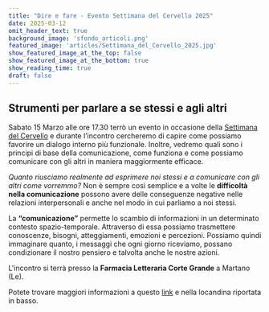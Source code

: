 ```yaml
---
title: "Dire e fare - Evento Settimana del Cervello 2025"
date: 2025-03-12
omit_header_text: true
background_image: 'sfondo_articoli.png'
featured_image: 'articles/Settimana_del_Cervello_2025.jpg'
show_featured_image_at_the_top: false
show_featured_image_at_the_bottom: true
show_reading_time: true
draft: false
---
```


## Strumenti per parlare a se stessi e agli altri

Sabato 15 Marzo alle ore 17.30 terrò un evento in occasione della [Settimana del Cervello](https://www.settimanadelcervello.it/) e durante l’incontro cercheremo di capire come possiamo favorire un dialogo interno più funzionale. Inoltre, vedremo quali sono i principi di base della comunicazione, come funziona e come possiamo comunicare con gli altri in maniera maggiormente efficace.

_Quanto riusciamo realmente ad esprimere noi stessi e a comunicare con gli altri come vorremmo?_  Non è sempre così semplice e a volte le  **difficoltà nella comunicazione**  possono avere delle conseguenze negative nelle relazioni interpersonali e anche nel modo in cui parliamo a noi stessi.

La  **“comunicazione”**  permette lo scambio di informazioni in un determinato contesto spazio-temporale. Attraverso di essa possiamo trasmettere conoscenze, bisogni, atteggiamenti, emozioni e percezioni. Possiamo quindi immaginare quanto, i messaggi che ogni giorno riceviamo, possano condizionare il nostro pensiero e talvolta anche le nostre azioni.

L'incontro si terrà presso la **Farmacia Letteraria Corte Grande** a Martano (Le).

Potete trovare maggiori informazioni a questo [link](https://www.settimanadelcervello.it/event/dire-e-fare-strumenti-per-parlare-a-se-stessi-e-agli-altri/) e nella locandina riportata in basso.